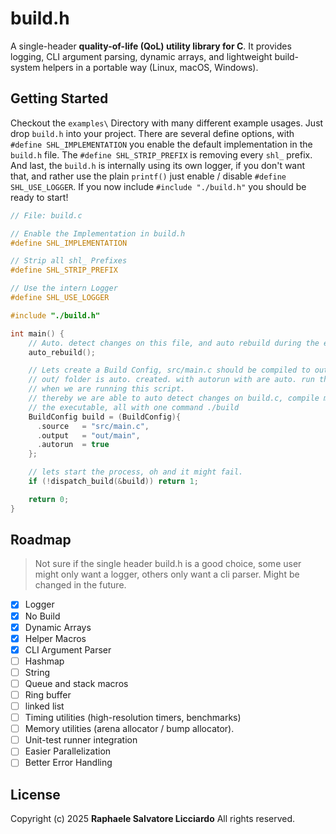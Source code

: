 # build.h

A single-header **quality-of-life (QoL) utility library for C**. It provides logging, CLI argument parsing, dynamic arrays, and lightweight build-system helpers in a portable way (Linux, macOS, Windows).

## Getting Started

Checkout the `examples\` Directory with many different example usages. Just drop `build.h` into your project. There are several define options, with `#define SHL_IMPLEMENTATION` you enable the default implementation in the `build.h` file. The `#define SHL_STRIP_PREFIX` is removing every `shl_` prefix. And last, the `build.h` is internally using its own logger, if you don't want that, and rather use the plain `printf()` just enable / disable `#define SHL_USE_LOGGER`. If you now include `#include "./build.h"` you should be ready to start!

```c
// File: build.c

// Enable the Implementation in build.h
#define SHL_IMPLEMENTATION

// Strip all shl_ Prefixes
#define SHL_STRIP_PREFIX

// Use the intern Logger
#define SHL_USE_LOGGER

#include "./build.h"

int main() {
    // Auto. detect changes on this file, and auto rebuild during the execution of it
    auto_rebuild();

    // Lets create a Build Config, src/main.c should be compiled to out/main the
    // out/ folder is auto. created. with autorun with are auto. run the executable
    // when we are running this script.
    // thereby we are able to auto detect changes on build.c, compile main.c and run
    // the executable, all with one command ./build
    BuildConfig build = (BuildConfig){
      .source   = "src/main.c",
      .output   = "out/main",
      .autorun  = true
    };

    // lets start the process, oh and it might fail.
    if (!dispatch_build(&build)) return 1;

    return 0;
}
```

##  Roadmap

> Not sure if the single header build.h is a good choice, some user might only want a logger, others only want a cli parser. Might be changed in the future.

- [x] Logger
- [x] No Build
- [x] Dynamic Arrays
- [x] Helper Macros
- [x] CLI Argument Parser
- [ ] Hashmap
- [ ] String
- [ ] Queue and stack macros
- [ ] Ring buffer
- [ ] linked list
- [ ] Timing utilities (high-resolution timers, benchmarks)
- [ ] Memory utilities (arena allocator / bump allocator).
- [ ] Unit-test runner integration
- [ ] Easier Parallelization
- [ ] Better Error Handling

## License

Copyright (c) 2025 **Raphaele Salvatore Licciardo**
All rights reserved.

